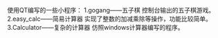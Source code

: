使用QT编写的一些小程序：
1.gogang——五子棋
  控制台输出的五子棋游戏。
2.easy_calc——简易计算器
  实现了整数的加减乘除等操作，功能比较简单。
3.Calculator——复杂的计算器
  仿照windows计算器编写的程序。
